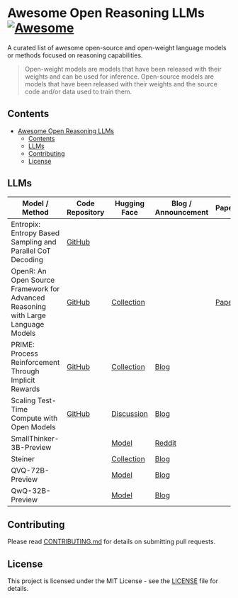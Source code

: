 # Awesome Open Reasoning LLMs[![Awesome](https://awesome.re/badge.svg)](https://awesome.re)

A curated list of awesome open-source and open-weight language models or methods focused on reasoning capabilities.

> Open-weight models are models that have been released with their weights and can be used for inference. Open-source models are models that have been released with their weights and the source code and/or data used to train them.

## Contents

- [Awesome Open Reasoning LLMs](#awesome-open-reasoning-llms)
  - [Contents](#contents)
  - [LLMs](#llms)
  - [Contributing](#contributing)
  - [License](#license)

## LLMs

| Model / Method                                                                    | Code Repository                                           | Hugging Face                                                                                             | Blog / Announcement                                                                                                         | Paper                                     |
| --------------------------------------------------------------------------------- | --------------------------------------------------------- | -------------------------------------------------------------------------------------------------------- | --------------------------------------------------------------------------------------------------------------------------- | ----------------------------------------- |
| Entropix: Entropy Based Sampling and Parallel CoT Decoding                        | [GitHub](https://github.com/xjdr-alt/entropix)            |                                                                                                          |                                                                                                                             |                                           |
| OpenR: An Open Source Framework for Advanced Reasoning with Large Language Models | [GitHub](https://github.com/openreasoner/openr)           | [Collection](https://huggingface.co/openreasoner)                                                        |                                                                                                                             | [Paper](https://arxiv.org/abs/2410.09671) |
| PRIME: Process Reinforcement Through Implicit Rewards                             | [GitHub](https://github.com/PRIME-RL/PRIME)               | [Collection](https://huggingface.co/PRIME-RL)                                                            | [Blog](https://curvy-check-498.notion.site/Process-Reinforcement-through-Implicit-Rewards-15f4fcb9c42180f1b498cc9b2eaf896f) |                                           |
| Scaling Test-Time Compute with Open Models                                        | [GitHub](https://github.com/huggingface/search-and-learn) | [Discussion](https://huggingface.co/spaces/HuggingFaceH4/blogpost-scaling-test-time-compute/discussions) | [Blog](https://huggingface.co/spaces/HuggingFaceH4/blogpost-scaling-test-time-compute)                                      |                                           |
| SmallThinker-3B-Preview                                                           |                                                           | [Model](https://huggingface.co/PowerInfer/SmallThinker-3B-Preview)                                       | [Reddit](https://www.reddit.com/r/LocalLLaMA/comments/1hpop3y/introducing_smallthinker3bpreview_an_o1like/)                 |                                           |
| Steiner                                                                           |                                                           | [Collection](https://huggingface.co/collections/peakji/steiner-preview-6712c6987110ce932a44e9a6)         | [Blog](https://medium.com/@peakji/a-small-step-towards-reproducing-openai-o1-b9a756a00855)                                  |                                           |
| QVQ-72B-Preview                                                                   |                                                           | [Model](https://huggingface.co/Qwen/QVQ-72B-Preview)                                                     | [Blog](https://qwenlm.github.io/blog/qvq-72b-preview/)                                                                      |                                           |
| QwQ-32B-Preview                                                                   |                                                           | [Model](https://huggingface.co/Qwen/QwQ-32B-Preview)                                                     | [Blog](https://qwenlm.github.io/blog/qwq-32b-preview/)                                                                      |                                           |

## Contributing

Please read [CONTRIBUTING.md](CONTRIBUTING.md) for details on submitting pull requests.

## License

This project is licensed under the MIT License - see the [LICENSE](LICENSE) file for details.

